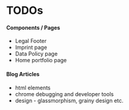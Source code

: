 # TODOs

#### Components / Pages

- Legal Footer
- Imprint page
- Data Policy page
- Home portfolio page

#### Blog Articles

- html elements
- chrome debugging and developer tools
- design - glassmorphism, grainy design etc.
